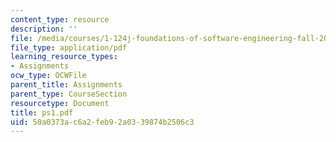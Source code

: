 ```yaml
---
content_type: resource
description: ''
file: /media/courses/1-124j-foundations-of-software-engineering-fall-2000/50a0373ac6a2feb92a0339874b2506c3_ps1.pdf
file_type: application/pdf
learning_resource_types:
- Assignments
ocw_type: OCWFile
parent_title: Assignments
parent_type: CourseSection
resourcetype: Document
title: ps1.pdf
uid: 50a0373a-c6a2-feb9-2a03-39874b2506c3
---
```

